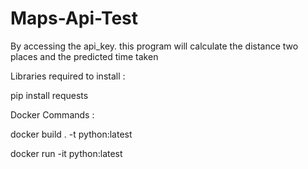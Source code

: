 # Maps-Api-Test

By accessing the api_key. this program will calculate the distance two places and the predicted time taken

Libraries required to install :


pip install requests

Docker Commands :

docker build . -t python:latest

 docker run -it python:latest
